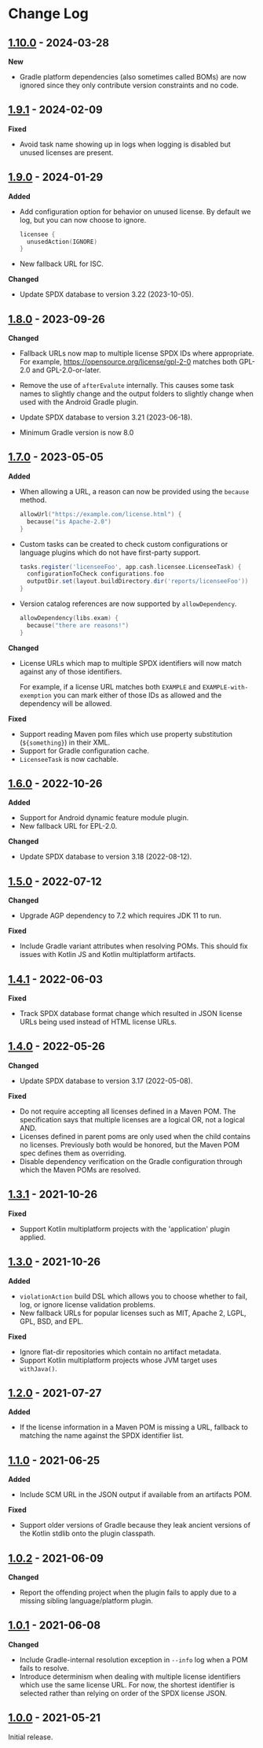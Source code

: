 # Change Log

## [1.10.0] - 2024-03-28

**New**

- Gradle platform dependencies (also sometimes called BOMs) are now ignored since they only contribute version constraints and no code.


## [1.9.1] - 2024-02-09

**Fixed**

- Avoid task name showing up in logs when logging is disabled but unused licenses are present.


## [1.9.0] - 2024-01-29

**Added**

- Add configuration option for behavior on unused license. By default we log, but you can now choose to ignore.

   ```kotlin
   licensee {
     unusedAction(IGNORE)
   }
   ```

- New fallback URL for ISC.

**Changed**

- Update SPDX database to version 3.22 (2023-10-05).


## [1.8.0] - 2023-09-26

**Changed**

- Fallback URLs now map to multiple license SPDX IDs where appropriate.
  For example, https://opensource.org/license/gpl-2-0 matches both GPL-2.0 and GPL-2.0-or-later.

- Remove the use of `afterEvalute` internally. This causes some task names to slightly change and the output folders
  to slightly change when used with the Android Gradle plugin.

- Update SPDX database to version 3.21 (2023-06-18).

- Minimum Gradle version is now 8.0


## [1.7.0] - 2023-05-05

**Added**

- When allowing a URL, a reason can now be provided using the `because` method.

    ```kotlin
    allowUrl("https://example.com/license.html") {
      because("is Apache-2.0")
    }
    ```

- Custom tasks can be created to check custom configurations or language plugins which do not have first-party support.

    ```groovy
    tasks.register('licenseeFoo', app.cash.licensee.LicenseeTask) {
      configurationToCheck configurations.foo
      outputDir.set(layout.buildDirectory.dir('reports/licenseeFoo'))
    }
    ```

- Version catalog references are now supported by `allowDependency`.

    ```kotlin
    allowDependency(libs.exam) {
      because("there are reasons!")
    }
    ```

**Changed**

 -  License URLs which map to multiple SPDX identifiers will now match against any of those identifiers.

    For example, if a license URL matches both `EXAMPLE` and `EXAMPLE-with-exemption` you can mark either of those
    IDs as allowed and the dependency will be allowed.

**Fixed**

- Support reading Maven pom files which use property substitution (`${something}`) in their XML.
- Support for Gradle configuration cache.
- `LicenseeTask` is now cachable.


## [1.6.0] - 2022-10-26

**Added**

- Support for Android dynamic feature module plugin.
- New fallback URL for EPL-2.0.

**Changed**

- Update SPDX database to version 3.18 (2022-08-12).


## [1.5.0] - 2022-07-12

**Changed**

- Upgrade AGP dependency to 7.2 which requires JDK 11 to run.

**Fixed**

- Include Gradle variant attributes when resolving POMs. This should fix issues with Kotlin JS and Kotlin multiplatform artifacts.


## [1.4.1] - 2022-06-03

**Fixed**

- Track SPDX database format change which resulted in JSON license URLs being used instead of HTML license URLs.


## [1.4.0] - 2022-05-26

**Changed**

- Update SPDX database to version 3.17 (2022-05-08).

**Fixed**

- Do not require accepting all licenses defined in a Maven POM. The specification says that multiple licenses are a logical OR, not a logical AND.
- Licenses defined in parent poms are only used when the child contains no licenses. Previously both would be honored, but the Maven POM spec defines them as overriding.
- Disable dependency verification on the Gradle configuration through which the Maven POMs are resolved.


## [1.3.1] - 2021-10-26

**Fixed**

- Support Kotlin multiplatform projects with the 'application' plugin applied.


## [1.3.0] - 2021-10-26

**Added**

- `violationAction` build DSL which allows you to choose whether to fail, log, or ignore license
  validation problems.
- New fallback URLs for popular licenses such as MIT, Apache 2, LGPL, GPL, BSD, and EPL.

**Fixed**

- Ignore flat-dir repositories which contain no artifact metadata.
- Support Kotlin multiplatform projects whose JVM target uses `withJava()`.


## [1.2.0] - 2021-07-27

**Added**

 - If the license information in a Maven POM is missing a URL, fallback to matching the name against the SPDX identifier list.


## [1.1.0] - 2021-06-25

**Added**

 - Include SCM URL in the JSON output if available from an artifacts POM.

**Fixed**

 - Support older versions of Gradle because they leak ancient versions of the Kotlin stdlib onto the plugin classpath.


## [1.0.2] - 2021-06-09

**Changed**

 - Report the offending project when the plugin fails to apply due to a missing sibling language/platform plugin.


## [1.0.1] - 2021-06-08

**Changed**

 - Include Gradle-internal resolution exception in `--info` log when a POM fails to resolve.
 - Introduce determinism when dealing with multiple license identifiers which use the same license URL. For now, the shortest identifier is selected rather than relying on order of the SPDX license JSON.


## [1.0.0] - 2021-05-21

Initial release.



[Unreleased]: https://github.com/cashapp/licensee/compare/1.10.0...HEAD
[1.10.0]: https://github.com/cashapp/licensee/releases/tag/1.10.0
[1.9.1]: https://github.com/cashapp/licensee/releases/tag/1.9.1
[1.9.0]: https://github.com/cashapp/licensee/releases/tag/1.9.0
[1.8.0]: https://github.com/cashapp/licensee/releases/tag/1.8.0
[1.7.0]: https://github.com/cashapp/licensee/releases/tag/1.7.0
[1.6.0]: https://github.com/cashapp/licensee/releases/tag/1.6.0
[1.5.0]: https://github.com/cashapp/licensee/releases/tag/1.5.0
[1.4.1]: https://github.com/cashapp/licensee/releases/tag/1.4.1
[1.4.0]: https://github.com/cashapp/licensee/releases/tag/1.4.0
[1.3.1]: https://github.com/cashapp/licensee/releases/tag/1.3.1
[1.3.0]: https://github.com/cashapp/licensee/releases/tag/1.3.0
[1.2.0]: https://github.com/cashapp/licensee/releases/tag/1.2.0
[1.1.0]: https://github.com/cashapp/licensee/releases/tag/1.1.0
[1.0.2]: https://github.com/cashapp/licensee/releases/tag/1.0.2
[1.0.1]: https://github.com/cashapp/licensee/releases/tag/1.0.1
[1.0.0]: https://github.com/cashapp/licensee/releases/tag/1.0.0
